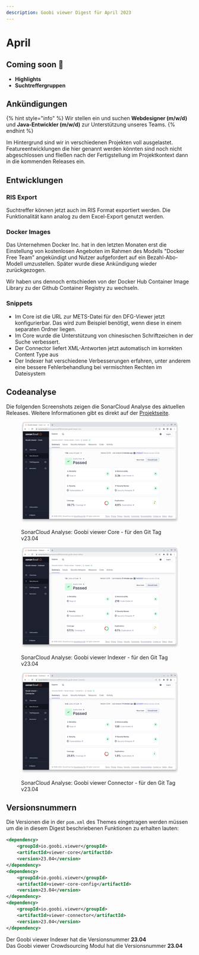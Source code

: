 ```yaml
---
description: Goobi viewer Digest für April 2023
---
```


# April

## Coming soon :rocket:

* **Highlights**
* **Suchtreffergruppen**

## Ankündigungen

{% hint style="info" %}
Wir stellen ein und suchen **Webdesigner  (m/w/d)** und **Java-Entwickler (m/w/d)** zur Unterstützung unseres Teams.
{% endhint %}

Im Hintergrund sind wir in verschiedenen Projekten voll ausgelastet. Featureentwicklungen die hier genannt werden könnten sind noch nicht abgeschlossen und fließen nach der Fertigstellung im Projektkontext dann in die kommenden Releases ein.

## Entwicklungen

### RIS Export

Suchtreffer können jetzt auch im RIS Format exportiert werden. Die Funktionalität kann analog zu dem Excel-Export genutzt werden.

### Docker Images

Das Unternehmen Docker Inc. hat in den letzten Monaten erst die Einstellung von kostenlosen Angeboten im Rahmen des Modells "Docker Free Team" angekündigt und Nutzer aufgefordert auf ein Bezahl-Abo-Modell umzustellen. Später wurde diese Ankündigung wieder zurückgezogen.

Wir haben uns dennoch entschieden von der Docker Hub Container Image Library zu der Github Container Registry zu wechseln.&#x20;

### Snippets

* Im Core ist die URL zur METS-Datei für den DFG-Viewer jetzt konfigurierbar. Das wird zum Beispiel benötigt, wenn diese in einem separaten Ordner liegen.
* Im Core wurde die Unterstützung von chinesischen Schriftzeichen in der Suche verbessert.
* Der Connector liefert XML-Antworten jetzt automatisch im korrekten Content Type aus
* Der Indexer hat verschiedene Verbesserungen erfahren, unter anderem eine bessere Fehlerbehandlung bei vermischten Rechten im Dateisystem

## Codeanalyse

Die folgenden Screenshots zeigen die SonarCloud Analyse des aktuellen Releases. Weitere Informationen gibt es direkt auf der [Projektseite](https://sonarcloud.io/organizations/intranda/projects).

<figure><img src="../.gitbook/assets/23.04_sonar-core.png" alt=""><figcaption><p>SonarCloud Analyse: Goobi viewer Core - für den Git Tag v23.04</p></figcaption></figure>

<figure><img src="../.gitbook/assets/23.04_sonar-indexer.png" alt=""><figcaption><p>SonarCloud Analyse: Goobi viewer Indexer - für den Git Tag v23.04</p></figcaption></figure>

<figure><img src="../.gitbook/assets/23.04_sonar-connector.png" alt=""><figcaption><p>SonarCloud Analyse: Goobi viewer Connector - für den Git Tag v23.04</p></figcaption></figure>

## Versionsnummern

Die Versionen die in der `pom.xml` des Themes eingetragen werden müssen um die in diesem Digest beschriebenen Funktionen zu erhalten lauten:

```xml
<dependency>
    <groupId>io.goobi.viewer</groupId>
    <artifactId>viewer-core</artifactId>
    <version>23.04</version>
</dependency>
<dependency>
    <groupId>io.goobi.viewer</groupId>
    <artifactId>viewer-core-config</artifactId>
    <version>23.04</version>
</dependency>
<dependency>
    <groupId>io.goobi.viewer</groupId>
    <artifactId>viewer-connector</artifactId>
    <version>23.04</version>
</dependency>
```

Der Goobi viewer Indexer hat die Versionsnummer **23.04**\
Das Goobi viewer Crowdsourcing Modul hat die Versionsnummer **23.04**
